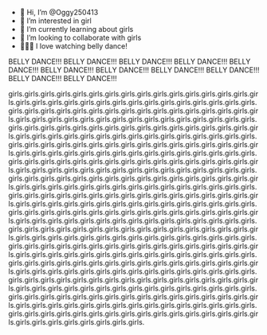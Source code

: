 - 👋 Hi, I’m @Oggy250413
- 👀 I’m interested in girl
- 🌱 I’m currently learning about girls
- 💞️ I’m looking to collaborate with girls
- 💞️💞️💞️ I love watching belly dance!

BELLY DANCE!!!
BELLY DANCE!!!
BELLY DANCE!!!
BELLY DANCE!!!
BELLY DANCE!!!
BELLY DANCE!!!
BELLY DANCE!!!
BELLY DANCE!!!
BELLY DANCE!!!
BELLY DANCE!!!
BELLY DANCE!!!


girls.girls.girls.girls.girls.girls.girls.girls.girls.girls.girls.girls.girls.girls.girls.girls.girls.girls.girls.girls.girls.girls.girls.girls.girls.girls.girls.girls.girls.girls.girls.girls.girls.girls.girls.girls.girls.girls.girls.girls.girls.girls.girls.girls.girls.girls.girls.girls.girls.girls.girls.girls.girls.girls.girls.girls.girls.girls.girls.girls.girls.girls.girls.girls.girls.girls.girls.girls.girls.girls.girls.girls.girls.girls.girls.girls.girls.girls.girls.girls.girls.girls.girls.girls.girls.girls.girls.girls.girls.girls.girls.girls.girls.girls.girls.girls.girls.girls.girls.girls.girls.girls.girls.girls.girls.girls.girls.girls.girls.girls.girls.girls.girls.girls.girls.girls.girls.girls.girls.girls.girls.girls.girls.girls.girls.girls.girls.girls.girls.girls.girls.girls.girls.girls.girls.girls.girls.girls.girls.girls.girls.girls.girls.girls.girls.girls.girls.girls.girls.girls.girls.girls.girls.girls.girls.girls.girls.girls.girls.girls.girls.girls.girls.girls.girls.girls.girls.girls.girls.girls.girls.girls.girls.girls.girls.girls.girls.girls.girls.girls.girls.girls.girls.girls.girls.girls.girls.girls.girls.girls.girls.girls.girls.girls.girls.girls.girls.girls.girls.girls.girls.girls.girls.girls.girls.girls.girls.girls.girls.girls.girls.girls.girls.girls.girls.girls.girls.girls.girls.girls.girls.girls.girls.girls.girls.girls.girls.girls.girls.girls.girls.girls.girls.girls.girls.girls.girls.girls.girls.girls.girls.girls.girls.girls.girls.girls.girls.girls.girls.girls.girls.girls.girls.girls.girls.girls.girls.girls.girls.girls.girls.girls.girls.girls.girls.girls.girls.girls.girls.girls.girls.girls.girls.girls.girls.girls.girls.girls.girls.girls.girls.girls.girls.girls.girls.girls.girls.girls.girls.girls.girls.girls.girls.girls.girls.girls.girls.girls.girls.girls.girls.girls.girls.girls.girls.girls.girls.girls.girls.girls.girls.girls.girls.girls.girls.girls.girls.girls.girls.girls.girls.girls.girls.girls.girls.girls.girls.girls.girls.girls.girls.girls.girls.girls.girls.girls.girls.girls.girls.girls.girls.girls.girls.girls.girls.girls.girls.girls.girls.girls.girls.girls.girls.girls.girls.girls.girls.girls.girls.girls.girls.girls.girls.girls.girls.girls.girls.girls.girls.girls.girls.girls.girls.girls.girls.girls.girls.girls.girls.girls.girls.girls.girls.girls.girls.girls.girls.girls.girls.girls.girls.girls.girls.girls.girls.girls.girls.girls.girls.girls.girls.girls.girls.girls.girls.girls.girls.girls.girls.girls.girls.girls.girls.girls.girls.girls.girls.girls.girls.girls.girls.girls.girls.girls.girls.girls.girls.
<!---
Oggy250413/Oggy250413 is a ✨ special ✨ repository because its `README.md` (this file) appears on your GitHub girl.
You can click the Preview link to take a look at your changes.
--->
